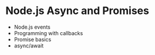# Node.js Async and Promises

* Node.js events
* Programming with callbacks
* Promise basics
* async/await
